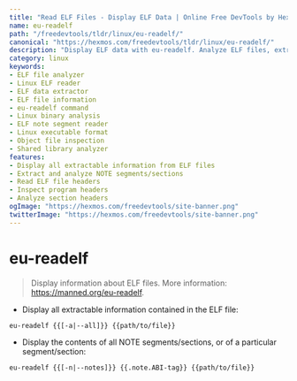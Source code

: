 ```yaml
---
title: "Read ELF Files - Display ELF Data | Online Free DevTools by Hexmos"
name: eu-readelf
path: "/freedevtools/tldr/linux/eu-readelf/"
canonical: "https://hexmos.com/freedevtools/tldr/linux/eu-readelf/"
description: "Display ELF data with eu-readelf. Analyze ELF files, extract information, and inspect notes. Free online tool, no registration required."
category: linux
keywords:
- ELF file analyzer
- Linux ELF reader
- ELF data extractor
- ELF file information
- eu-readelf command
- Linux binary analysis
- ELF note segment reader
- Linux executable format
- Object file inspection
- Shared library analyzer
features:
- Display all extractable information from ELF files
- Extract and analyze NOTE segments/sections
- Read ELF file headers
- Inspect program headers
- Analyze section headers
ogImage: "https://hexmos.com/freedevtools/site-banner.png"
twitterImage: "https://hexmos.com/freedevtools/site-banner.png"
---
```


# eu-readelf

> Display information about ELF files.
> More information: <https://manned.org/eu-readelf>.

- Display all extractable information contained in the ELF file:

`eu-readelf {{[-a|--all]}} {{path/to/file}}`

- Display the contents of all NOTE segments/sections, or of a particular segment/section:

`eu-readelf {{[-n|--notes]}} {{.note.ABI-tag}} {{path/to/file}}`
